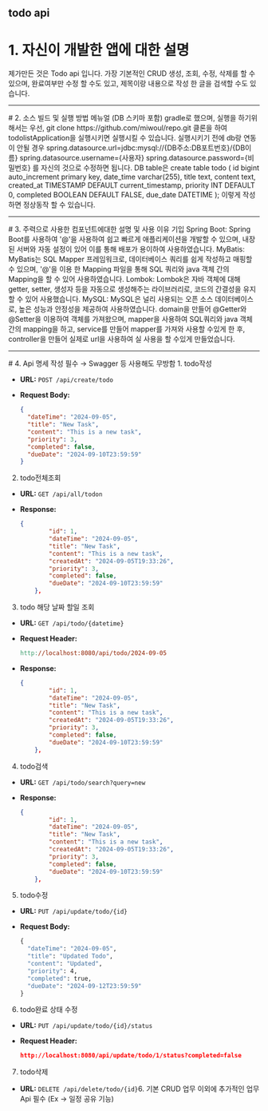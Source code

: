 ## todo api
# 1. 자신이 개발한 앱에 대한 설명
제가만든 것은 Todo api 입니다.
가장 기본적인 CRUD 생성, 조회, 수정, 삭제를 할 수 있으며, 완료여부만 수정 할 수도 있고, 제목이랑 내용으로 작성 한 글을 검색할 수도 있습니다.
<hr />
# 2. 소스 빌드 및 실행 방법 메뉴얼 (DB 스키마 포함)
gradle로 했으며, 
실행을 하기위해서는 우선,
git clone https://github.com/miwoul/repo.git 클론을 하여 todolistApplication을 실행시키면 실행시킬 수 있습니다.
실행시키기 전에 db랑 연동이 안될 경우
spring.datasource.url=jdbc:mysql://{DB주소:DB포트번호}/{DB이름}
spring.datasource.username={사용자}
spring.datasource.password={비밀번호}
를 자신의 것으로 수정하면 됩니다.
DB table은
create table todo (
id bigint auto_increment primary key,
date_time varchar(255),
title text,
content text,
created_at TIMESTAMP DEFAULT current_timestamp,
priority INT DEFAULT 0,
completed BOOLEAN DEFAULT FALSE,
due_date DATETIME
);
이렇게 작성하면 정상동작 할 수 있습니다.
<hr />
# 3. 주력으로 사용한 컴포넌트에대한 설명 및 사용 이유 기입
Spring Boot:
Spring Boot를 사용하여 '@'을 사용하여 쉽고 빠르게 애플리케이션을 개발할 수 있으며, 내장된 서버와 자동 설정이 있어 이를 통해 배포가 용이하여 사용하였습니다.
MyBatis:
MyBatis는 SQL Mapper 프레임워크로, 데이터베이스 쿼리를 쉽게 작성하고 매핑할 수 있으며, '@'을 이용 한 Mapping 파일을 통해 SQL 쿼리와 java 객체 간의 Mapping을 할 수 있어 사용하였습니다.
Lombok:
Lombok은 자바 객체에 대해 getter, setter, 생성자 등을 자동으로 생성해주는 라이브러리로, 코드의 간결성을 유지할 수 있어 사용했습니다.
MySQL:
MySQL은 널리 사용되는 오픈 소스 데이터베이스로, 높은 성능과 안정성을 제공하여 사용하였습니다.
domain을 만들어 @Getter와 @Setter을 이용하여 객체를 가져왔으며,
mapper을 사용하여 SQL쿼리와 java 객체 간의 mapping을 하고,
service를 만들어 mapper를 가져와 사용할 수있게 한 후,
controller을 만들어 실제로 url을 사용하여 실 사용을 할 수있게 만들었습니다.
<hr />
# 4. Api 명세 작성 필수 → Swagger 등 사용해도 무방함
 1. todo작성

- **URL:** `POST /api/create/todo`
- **Request Body:**
    
    ```json
    {
      "dateTime": "2024-09-05",
      "title": "New Task",
      "content": "This is a new task",
      "priority": 3,
      "completed": false,
      "dueDate": "2024-09-10T23:59:59"
    }
    ```
    

 2. todo전체조회

- **URL:** `GET /api/all/todon`
- **Response:**
    
    ```json
    {
            "id": 1,
            "dateTime": "2024-09-05",
            "title": "New Task",
            "content": "This is a new task",
            "createdAt": "2024-09-05T19:33:26",
            "priority": 3,
            "completed": false,
            "dueDate": "2024-09-10T23:59:59"
        },
    ```
    

 3. todo 해당 날짜 할일 조회

- **URL:** `GET /api/todo/{datetime}`
- **Request Header:**
    
    ```makefile
    http://localhost:8080/api/todo/2024-09-05
    ```
    
- **Response:**
    
    ```json
    {
            "id": 1,
            "dateTime": "2024-09-05",
            "title": "New Task",
            "content": "This is a new task",
            "createdAt": "2024-09-05T19:33:26",
            "priority": 3,
            "completed": false,
            "dueDate": "2024-09-10T23:59:59"
        },
    ```
    

 4. todo검색

- **URL:** `GET /api/todo/search?query=new`
- **Response:**
    
    ```json
    {
            "id": 1,
            "dateTime": "2024-09-05",
            "title": "New Task",
            "content": "This is a new task",
            "createdAt": "2024-09-05T19:33:26",
            "priority": 3,
            "completed": false,
            "dueDate": "2024-09-10T23:59:59"
        },
    ```
    

 5. todo수정

- **URL:** `PUT /api/update/todo/{id}`
- **Request Body:**
    
    ```makefile
    {
      "dateTime": "2024-09-05",
      "title": "Updated Todo",
      "content": "Updated",
      "priority": 4,
      "completed": true,
      "dueDate": "2024-09-12T23:59:59"
    }
    ```
    

 6. todo완료 상태 수정

- **URL:** `PUT /api/update/todo/{id}/status`
- **Request Header:**
    
    ```json
    http://localhost:8080/api/update/todo/1/status?completed=false
    ```
    

 7. todo삭제

- **URL:** `DELETE /api/delete/todo/{id}`6. 기본 CRUD 업무 이외에 추가적인 업무 Api 필수 (Ex -> 일정 공유 기능)
